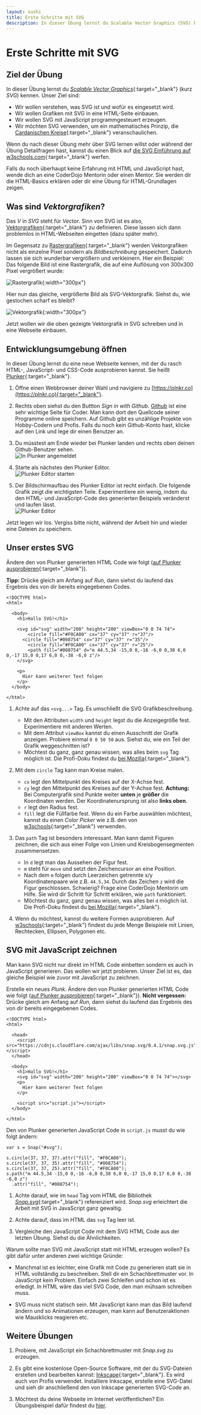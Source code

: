 ```yaml
---
layout: sushi
title: Erste Schritte mit SVG
description: In dieser Übung lernst du Scalable Vector Graphics (SVG) kennen.
---
```


# Erste Schritte mit SVG

## Ziel der Übung

In dieser Übung lernst du [*Scalable Vector Graphics*](https://de.wikipedia.org/wiki/Scalable_Vector_Graphics){:target="_blank"} (kurz *SVG*) kennen. Unser Ziel sind:

* Wir wollen verstehen, was SVG ist und wofür es eingesetzt wird.
* Wir wollen Grafiken mit SVG in eine HTML-Seite einbauen.
* Wir wollen SVG mit JavaScript programmgesteuert erzeugen.
* Wir möchten SVG verwenden, um ein mathematisches Prinzip, die [Cardanischen Kreise](https://de.wikipedia.org/wiki/Cardanische_Kreise){:target="_blank"} veranschaulichen.

Wenn du nach dieser Übung mehr über SVG lernen willst oder während der Übung Detailfragen hast, kannst du einen Blick auf [die SVG Einführung auf w3schools.com](http://www.w3schools.com/svg/){:target="_blank"} werfen.

Falls du noch überhaupt keine Erfahrung mit HTML und JavaScript hast, wende dich an eine CoderDojo Mentorin oder einen Mentor. Sie werden dir die HTML-Basics erklären oder dir eine Übung für HTML-Grundlagen zeigen.


## Was sind *Vektorgrafiken*?

Das *V* in *SVG* steht für *Vector*. Sinn von SVG ist es also, [Vektorgrafiken](https://de.wikipedia.org/wiki/Vektorgrafik){:target="_blank"} zu definieren. Diese lassen sich dann problemlos in HTML-Webseiten eingetten (dazu später mehr).

Im Gegensatz zu [Rastergrafiken](https://de.wikipedia.org/wiki/Rastergrafik){:target="_blank"} werden Vektorgrafiken nicht als einzelne Pixel sondern als *Bildbeschreibung* gespeichert. Dadurch lassen sie sich wunderbar vergrößern und verkleinern. Hier ein Beispiel: Das folgende Bild ist eine Rastergrafik, die auf eine Auflösung von 300x300 Pixel vergrößert wurde:

![Rastergrafik](https://upload.wikimedia.org/wikipedia/commons/1/13/Zeichen_224_20px.png){:width="300px"}

Hier nun das gleiche, vergrößerte Bild als SVG-Vektorgrafik. Siehst du, wie gestochen scharf es bleibt?

![Vektorgrafik](https://upload.wikimedia.org/wikipedia/commons/e/e5/Zeichen_224.svg){:width="300px"}

Jetzt wollen wir die oben gezeigte Vektorgrafik in SVG schreiben und in eine Webseite einbauen.


## Entwicklungsumgebung öffnen

In dieser Übung lernst du eine neue Webseite kennen, mit der du rasch HTML-, JavaScript- und CSS-Code ausprobieren kannst. Sie heißt [Plunker](https://plnkr.co){:target="_blank"}.

1. Öffne einen Webbrowser deiner Wahl und navigiere zu [https://plnkr.co](https://plnkr.co){:target="_blank"}.

1. Rechts oben siehst du den Buttton *Sign in with Github*. [Github](https://github.com/) ist eine sehr wichtige Seite für Coder. Man kann dort den Quellcode seiner Programme online speichern. Auf Github gibt es unzählige Projekte von Hobby-Codern und Profis. Falls du noch kein Github-Konto hast, klicke auf den Link und lege dir einen Benutzer an.

1. Du müsstest am Ende wieder bei Plunker landen und rechts oben deinen Github-Benutzer sehen.<br/>
![In Plunker angemeldet](erste-schritte-mit-svg/plunker-login.png)

1. Starte als nächstes den Plunker Editor.<br/>
![Plunker Editor starten](erste-schritte-mit-svg/start-plunker-editor.png)

1. Der Bildschirmaufbau des Plunker Editor ist recht einfach. Die folgende Grafik zeigt die wichtigsten Teile. Experimentiere ein wenig, indem du den HTML- und JavaScript-Code des generierten Beispiels veränderst und laufen lässt.<br/>
![Plunker Editor](erste-schritte-mit-svg/plunker-ui.png)

Jetzt legen wir los. Vergiss bitte nicht, während der Arbeit hin und wieder eine Dateien zu speichern.


## Unser erstes SVG

Ändere den von Plunker generierten HTML Code wie folgt ([auf Plunker ausprobieren](https://embed.plnkr.co/bW70b0/){:target="_blank"}).

**Tipp:** Drücke gleich am Anfang auf *Run*, dann siehst du laufend das Ergebnis des von dir bereits eingegebenen Codes. 

```
<!DOCTYPE html>
<html>

  <body>
    <h1>Hallo SVG!</h1>
    
    <svg id="svg" width="200" height="200" viewBox="0 0 74 74">
	    <circle fill="#F0CA00" cx="37" cy="37" r="37"/> 
      <circle fill="#008754" cx="37" cy="37" r="35"/> 
	    <circle fill="#F0CA00" cx="37" cy="37" r="25"/> 
    	<path fill="#008754" d="m 44.5,34 -15,0 0,-16 -6,0 0,38 6,0 0,-17 15,0 0,17 6,0 0,-38 -6,0 z"/>
    </svg>
    
    <p>
      Hier kann weiterer Text folgen
    </p>
  </body>

</html>
```

1. Achte auf das `<svg...>` Tag. Es umschließt die SVG Grafikbeschreibung.
   * Mit den Attributen `width` und `height` legst du die Anzeigegröße fest. Experimentiere mit anderen Werten.
   * Mit dem Attribut `viewBox` kannst du einen Ausschnitt der Grafik anzeigen. Probiere einmal `0 0 50 50` aus. Siehst du, wie ein Teil der Grafik weggeschnitten ist?
   * Möchtest du ganz, ganz genau wissen, was alles beim `svg` Tag möglich ist. Die Profi-Doku findest du [bei Mozilla](https://developer.mozilla.org/en-US/docs/Web/SVG/Attribute){:target="_blank"}.

1. Mit dem `circle` Tag kann man Kreise malen.
   * `cx` legt den Mittelpunkt des Kreises auf der X-Achse fest.
   * `cy` legt den Mittelpunkt des Kreises auf der Y-Achse fest. **Achtung:** Bei Computergrafik sind Punkte weiter **unten** je **größer** die Koordinaten werden. Der Koordinatenursprung ist also **links oben**.
   * `r` legt den Radius fest.
   * `fill` legt die Füllfarbe fest. Wenn du ein Farbe auswählen möchtest, kannst du einen *Color Picker* wie z.B. den von [w3schools](http://www.w3schools.com/colors/colors_picker.asp){:target="_blank"} verwenden.

1. Das `path` Tag ist besonders interessant. Man kann damit Figuren zeichnen, die sich aus einer Folge von Linien und Kreisbogensegmenten zusammensetzen.
   * In `d` legt man das Aussehen der Figur fest.
   * `m` steht für `move` und setzt den Zeichencursor an eine Position.
   * Nach dem `m` folgen durch Leerzeichen getrennte x/y Koordinatenpaare wie z.B. `44.5,34`. Durch das Zeichen `z` wird die Figur geschlossen. Schwierig? Frage eine CoderDojo Mentorin um Hilfe. Sie wird dir Schritt für Schritt erklären, wie `path` funktioniert.
   * Möchtest du ganz, ganz genau wissen, was alles bei `d` möglich ist. Die Profi-Doku findest du [bei Mozilla](https://developer.mozilla.org/en-US/docs/Web/SVG/Attribute/d){:target="_blank"}.        

1. Wenn du möchtest, kannst du weitere Formen ausprobieren. Auf [w3schools](http://www.w3schools.com/svg/svg_examples.asp){:target="_blank"} findest du jede Menge Beispiele mit Linien, Rechtecken, Ellipsen, Polygonen etc.


## SVG mit JavaScript zeichnen

Man kann SVG nicht nur direkt im HTML Code einbetten sondern es auch in JavaScript generieren. Das wollen wir jetzt probieren. Unser Ziel ist es, das gleiche Beispiel wie zuvor mit JavaScript zu zeichnen.

Erstelle ein neues *Plunk*. Ändere den von Plunker generierten HTML Code wie folgt ([auf Plunker ausprobieren](https://embed.plnkr.co/YVS3vdrWjHlQuXA08o6l/){:target="_blank"}). **Nicht vergessen:** Drücke gleich am Anfang auf *Run*, dann siehst du laufend das Ergebnis des von dir bereits eingegebenen Codes. 

```
<!DOCTYPE html>
<html>

  <head>
    <script src="https://cdnjs.cloudflare.com/ajax/libs/snap.svg/0.4.1/snap.svg.js"></script>
  </head>

  <body>
    <h1>Hallo SVG!</h1>
    <svg id="svg" width="200" height="200" viewBox="0 0 74 74"></svg>
    <p>
      Hier kann weiterer Text folgen
    </p>

    <script src="script.js"></script>
  </body>

</html>
```

Den von Plunker generierten JavaScript Code in `script.js` musst du wie folgt ändern:

```
var s = Snap("#svg");

s.circle(37, 37, 37).attr("fill", "#F0CA00");
s.circle(37, 37, 35).attr("fill", "#008754");
s.circle(37, 37, 25).attr("fill", "#F0CA00");
s.path("m 44.5,34 -15,0 0,-16 -6,0 0,38 6,0 0,-17 15,0 0,17 6,0 0,-38 -6,0 z")
  .attr("fill", "#008754");
```

1. Achte darauf, wie im `head` Tag vom HTML die Bibliothek [*Snap.svg*](http://snapsvg.io/){:target="_blank"} referenziert wird. *Snap.svg* erleichtert die Arbeit mit SVG in JavaScript ganz gewaltig.

1. Achte darauf, dass im HTML das `svg` Tag leer ist.

1. Vergleiche den JavaScript Code mit dem SVG HTML Code aus der letzten Übung. Siehst du die Ähnlichkeiten.

Warum sollte man SVG mit JavaScript statt mit HTML erzeugen wollen? Es gibt dafür unter anderen zwei wichtige Gründe:

* Manchmal ist es leichter, eine Grafik mit Code zu generieren statt sie in HTML vollständig zu beschreiben. Stell dir ein Schachbrettmuster vor. In JavaScript kein Problem. Einfach zwei Schleifen und schon ist es erledigt. In HTML wäre das viel SVG Code, den man mühsam schreiben muss.

* SVG muss nicht statisch sein. Mit JavaScript kann man das Bild laufend ändern und so Animationen erzeugen, man kann auf Benutzeraktionen wie Mausklicks reagieren etc.





## Weitere Übungen

1. Probiere, mit JavaScript ein Schachbrettmuster mit *Snap.svg* zu erzeugen.

1. Es gibt eine kostenlose Open-Source Software, mit der du SVG-Dateien erstellen und bearbeiten kannst: [Inkscape](https://inkscape.org/de/){:target="_blank"}. Es wird auch von Profis verwendet. Installiere Inkscape, erstelle eine SVG-Datei und sieh dir anschließend den von Inkscape generierten SVG-Code an. 

1. Möchtest du deine Webseite im Internet veröffentlichen? Ein Übungsbeispiel dafür findest du [hier](/trainingsanleitungen/web/dreamspark-azure.html).